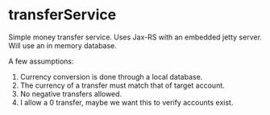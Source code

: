 # transferService
Simple money transfer service.  Uses Jax-RS with an embedded jetty server.  Will use an in memory database.

A few assumptions:
1.  Currency conversion is done through a local database.
2.  The currency of a transfer must match that of target account.
3.  No negative transfers allowed.
4.  I allow a 0 transfer, maybe we want this to verify accounts exist.
